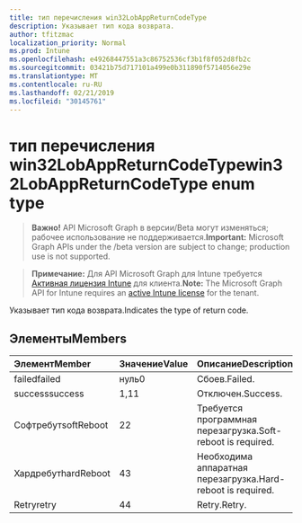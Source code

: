 ```yaml
---
title: тип перечисления win32LobAppReturnCodeType
description: Указывает тип кода возврата.
author: tfitzmac
localization_priority: Normal
ms.prod: Intune
ms.openlocfilehash: e49268447551a3c86752536cf3b1f8f052d8fb2c
ms.sourcegitcommit: 03421b75d717101a499e0b311890f5714056e29e
ms.translationtype: MT
ms.contentlocale: ru-RU
ms.lasthandoff: 02/21/2019
ms.locfileid: "30145761"
---
```

# <a name="win32lobappreturncodetype-enum-type"></a><span data-ttu-id="9f51a-103">тип перечисления win32LobAppReturnCodeType</span><span class="sxs-lookup"><span data-stu-id="9f51a-103">win32LobAppReturnCodeType enum type</span></span>

> <span data-ttu-id="9f51a-104">**Важно!** API Microsoft Graph в версии/Beta могут изменяться; рабочее использование не поддерживается.</span><span class="sxs-lookup"><span data-stu-id="9f51a-104">**Important:** Microsoft Graph APIs under the /beta version are subject to change; production use is not supported.</span></span>

> <span data-ttu-id="9f51a-105">**Примечание:** Для API Microsoft Graph для Intune требуется [Активная лицензия Intune](https://go.microsoft.com/fwlink/?linkid=839381) для клиента.</span><span class="sxs-lookup"><span data-stu-id="9f51a-105">**Note:** The Microsoft Graph API for Intune requires an [active Intune license](https://go.microsoft.com/fwlink/?linkid=839381) for the tenant.</span></span>

<span data-ttu-id="9f51a-106">Указывает тип кода возврата.</span><span class="sxs-lookup"><span data-stu-id="9f51a-106">Indicates the type of return code.</span></span>

## <a name="members"></a><span data-ttu-id="9f51a-107">Элементы</span><span class="sxs-lookup"><span data-stu-id="9f51a-107">Members</span></span>
|<span data-ttu-id="9f51a-108">Элемент</span><span class="sxs-lookup"><span data-stu-id="9f51a-108">Member</span></span>|<span data-ttu-id="9f51a-109">Значение</span><span class="sxs-lookup"><span data-stu-id="9f51a-109">Value</span></span>|<span data-ttu-id="9f51a-110">Описание</span><span class="sxs-lookup"><span data-stu-id="9f51a-110">Description</span></span>|
|:---|:---|:---|
|<span data-ttu-id="9f51a-111">failed</span><span class="sxs-lookup"><span data-stu-id="9f51a-111">failed</span></span>|<span data-ttu-id="9f51a-112">нуль</span><span class="sxs-lookup"><span data-stu-id="9f51a-112">0</span></span>|<span data-ttu-id="9f51a-113">Сбоев.</span><span class="sxs-lookup"><span data-stu-id="9f51a-113">Failed.</span></span>|
|<span data-ttu-id="9f51a-114">success</span><span class="sxs-lookup"><span data-stu-id="9f51a-114">success</span></span>|<span data-ttu-id="9f51a-115">1,1</span><span class="sxs-lookup"><span data-stu-id="9f51a-115">1</span></span>|<span data-ttu-id="9f51a-116">Отключен.</span><span class="sxs-lookup"><span data-stu-id="9f51a-116">Success.</span></span>|
|<span data-ttu-id="9f51a-117">Софтребут</span><span class="sxs-lookup"><span data-stu-id="9f51a-117">softReboot</span></span>|<span data-ttu-id="9f51a-118">2</span><span class="sxs-lookup"><span data-stu-id="9f51a-118">2</span></span>|<span data-ttu-id="9f51a-119">Требуется программная перезагрузка.</span><span class="sxs-lookup"><span data-stu-id="9f51a-119">Soft-reboot is required.</span></span>|
|<span data-ttu-id="9f51a-120">Хардребут</span><span class="sxs-lookup"><span data-stu-id="9f51a-120">hardReboot</span></span>|<span data-ttu-id="9f51a-121">4</span><span class="sxs-lookup"><span data-stu-id="9f51a-121">3</span></span>|<span data-ttu-id="9f51a-122">Необходима аппаратная перезагрузка.</span><span class="sxs-lookup"><span data-stu-id="9f51a-122">Hard-reboot is required.</span></span>|
|<span data-ttu-id="9f51a-123">Retry</span><span class="sxs-lookup"><span data-stu-id="9f51a-123">retry</span></span>|<span data-ttu-id="9f51a-124">4</span><span class="sxs-lookup"><span data-stu-id="9f51a-124">4</span></span>|<span data-ttu-id="9f51a-125">Retry.</span><span class="sxs-lookup"><span data-stu-id="9f51a-125">Retry.</span></span>|




